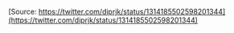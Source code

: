 [Source: https://twitter.com/diprjk/status/1314185502598201344](https://twitter.com/diprjk/status/1314185502598201344)